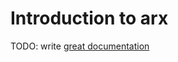 # Introduction to arx

TODO: write [great documentation](http://jacobian.org/writing/great-documentation/what-to-write/)
